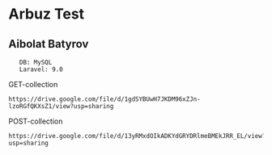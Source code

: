 # Arbuz Test
## Aibolat Batyrov

```
   DB: MySQL
   Laravel: 9.0
```
GET-collection
```
https://drive.google.com/file/d/1gdSYBUwH7JKDM96xZJn-lzoRGfQKXsZ1/view?usp=sharing
```

POST-collection
```
https://drive.google.com/file/d/13yRMxdOIkADKYdGRYDRlmeBMEkJRR_EL/view?usp=sharing
```
